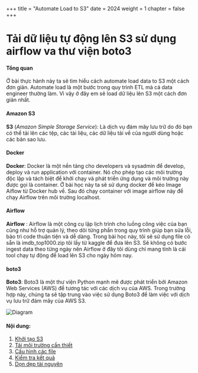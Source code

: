 +++
title = "Automate Load to S3"
date = 2024
weight = 1
chapter = false
+++

# Tải dữ liệu tự động lên S3 sử dụng airflow va thư viện boto3

#### Tổng quan

Ở bài thực hành này ta sẽ tìm hiểu cách automate load data to S3 một cách đơn giản. Automate load là một bước trong quy trình ETL mà cá data engineer thường làm. Vì vậy ở đây em sẽ load dữ liệu lên S3 một cách đơn giản nhất.


#### Amazon S3
**S3** (*Amazon Simple Storage Service*): Là dịch vụ đám mây lưu trữ do đó bạn có thể tải lên các tệp, các tài liệu, các dữ liệu tải về của người dùng hoặc các bản sao lưu.

#### Docker
**Docker**: Docker là một nền tảng cho developers và sysadmin để develop, deploy và run application với container. Nó cho phép tạo các môi trường độc lập và tách biệt để khởi chạy và phát triển ứng dụng và môi trường này được gọi là container. Ở bài học này ta sẽ sử dụng docker để kéo Image Aiflow từ Docker hub về. Sau đó chạy container với image airflow này để chạy Airflow trên môi trường localhost.

#### Airflow
**Airflow** : Airflow là một công cụ lập lịch trình cho luồng công việc của bạn cũng như hỗ trợ quản lý, theo dõi từng phần trong quy trình giúp bạn sửa lỗi, bảo trì code thuận tiện và dễ dàng. Trong bài học này, tôi sẽ sử dụng file có sẵn là imdb_top1000.zip tôi lấy từ kaggle để đưa lên S3. Sẽ không có bước ingest data theo từng ngày nên Airflow ở đây tôi dùng chỉ mang tính là cái tool chạy tự động để load lên S3 cho ngày hôm nay.

#### boto3
**Boto3**: Boto3 là một thư viện Python mạnh mẽ được phát triển bởi Amazon Web Services (AWS) để tương tác với các dịch vụ của AWS. Trong trường hợp này, chúng ta sẽ tập trung vào việc sử dụng Boto3 để làm việc với dịch vụ lưu trữ đám mây của AWS  S3.


  ![Diagram](../../../images/0/Load_to_s3.png?width=50pc)

#### Nội dung:
1. [Khởi tạo S3](1-s3)
2. [Tải môi trường cần thiết](2-environ)
3. [Cấu hình các file](3-config)
4. [Kiểm tra kết quả](4-result)
5. [Dọn dẹp tài nguyên](5-clean)